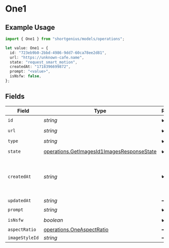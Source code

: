 # One1

## Example Usage

```typescript
import { One1 } from "shortgenius/models/operations";

let value: One1 = {
  id: "723eb9b0-2bbd-4986-9dd7-60ca78ee2d81",
  url: "https://unknown-cafe.name",
  state: "request_smart_motion",
  createdAt: "1718396699872",
  prompt: "<value>",
  isNsfw: false,
};
```

## Fields

| Field                                                                                                    | Type                                                                                                     | Required                                                                                                 | Description                                                                                              |
| -------------------------------------------------------------------------------------------------------- | -------------------------------------------------------------------------------------------------------- | -------------------------------------------------------------------------------------------------------- | -------------------------------------------------------------------------------------------------------- |
| `id`                                                                                                     | *string*                                                                                                 | :heavy_check_mark:                                                                                       | N/A                                                                                                      |
| `url`                                                                                                    | *string*                                                                                                 | :heavy_check_mark:                                                                                       | N/A                                                                                                      |
| `type`                                                                                                   | *string*                                                                                                 | :heavy_check_mark:                                                                                       | N/A                                                                                                      |
| `state`                                                                                                  | [operations.GetImagesId1ImagesResponseState](../../models/operations/getimagesid1imagesresponsestate.md) | :heavy_check_mark:                                                                                       | N/A                                                                                                      |
| `createdAt`                                                                                              | *string*                                                                                                 | :heavy_check_mark:                                                                                       | Date and time (ISO 8601) when the media was created.                                                     |
| `updatedAt`                                                                                              | *string*                                                                                                 | :heavy_minus_sign:                                                                                       | N/A                                                                                                      |
| `prompt`                                                                                                 | *string*                                                                                                 | :heavy_check_mark:                                                                                       | N/A                                                                                                      |
| `isNsfw`                                                                                                 | *boolean*                                                                                                | :heavy_check_mark:                                                                                       | N/A                                                                                                      |
| `aspectRatio`                                                                                            | [operations.OneAspectRatio](../../models/operations/oneaspectratio.md)                                   | :heavy_minus_sign:                                                                                       | N/A                                                                                                      |
| `imageStyleId`                                                                                           | *string*                                                                                                 | :heavy_minus_sign:                                                                                       | N/A                                                                                                      |